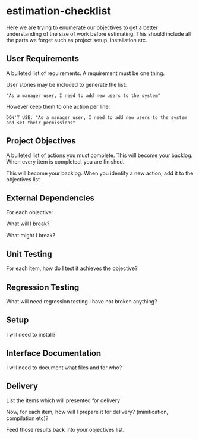 estimation-checklist
====================

Here we are trying to enumerate our objectives to get a better understanding of the size of work before estimating. This should include all the parts we forget such as project setup, installation etc.


User Requirements
-----------------

A bulleted list of requirements. A requirement must be one thing.

User stories may be included to generate the list:

	"As a manager user, I need to add new users to the system"

However keep them to one action per line:

	DON'T USE: "As a manager user, I need to add new users to the system and set their permissions"


Project Objectives 
------------------

A bulleted list of actions you must complete. This will become your backlog. When every item is completed, you are finished.

This will become your backlog. When you identify a new action, add it to the objectives list



External Dependencies
---------------------

For each objective: 

What will I break?

What might I break?



Unit Testing
------------

For each item, how do I test it achieves the objective?



Regression Testing
------------------

What will need regression testing I have not broken anything?



Setup
-----

I will need to install?



Interface Documentation
-----------------------

I will need to document what files and for who?


Delivery
--------

List the items which will presented for delivery

Now, for each item, how will I prepare it for delivery?  (minification, compilation etc)?

Feed those results back into your objectives list.

